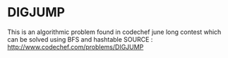 DIGJUMP
=======
This is an algorithmic problem found in codechef june long contest which can be solved using BFS and hashtable
SOURCE : http://www.codechef.com/problems/DIGJUMP
